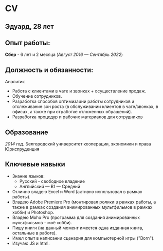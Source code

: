 # CV #

## Эдуард, 28 лет ##

## Опыт работы: ##
**Сбер** - 6 лет и 2 месяца (*Август 2016 — Сентябрь 2022*)
## Должность и обязанности: ##
Аналитик
* Работа с клиентами в чате и звонках + осуществление продаж.
* Обучение сотрудников.
* Разработка способов оптимизации работы сотрудников и отслеживание зон роста (в
обслуживании клиентов в чате/звонках, в офисах, а также при отработке отложенных
обращений).
* Разработка процедур и рабочих материалов для сотрудников

## Образование ##
*2014 год*. 
Белгородский университет кооперации, экономики и права
Юриспруденция

## Ключевые навыки ##
* Знание языков:
    * Русский - свободное владение
    * Английский — B1 — Средний
* Отлично владею Excel и Word (активно использовал в рамках работы).
* Владею Adobe Premiere Pro (монтировал ролики в рамках работы, а также в рамках
создания анимированных мультфильмов в рамках хобби) и Photoshop.
* Владею Moho Pro (программа для создания анимированных мультфильмов - моё хобби).
* Пишу книги (на данный момент имеется одна изданная книга, остальные в работе).
* Имел опыт в написании сценария для компьютерной игры ("Born").
* Изучаю JS и html.